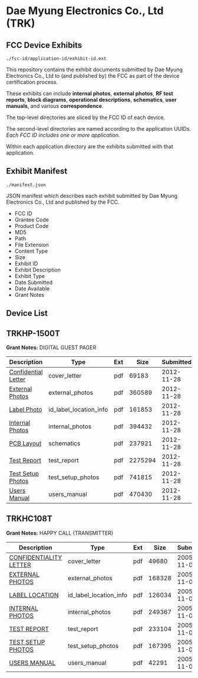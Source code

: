 # Dae Myung Electronics Co., Ltd (TRK)
## FCC Device Exhibits

```
./fcc-id/application-id/exhibit-id.ext
```

This repository contains the exhibit documents submitted by Dae Myung Electronics Co., Ltd to (and published by) the FCC as part of the device certification process.

These exhibits can include **internal photos**, **external photos**, **RF test reports**, **block diagrams**, **operational descriptions**, **schematics**, **user manuals**, and various **correspondence**.

The top-level directories are sliced by the FCC ID of each device.

The second-level directories are named according to the application UUIDs. *Each FCC ID includes one or more application.*

Within each application directory are the exhibits submitted with that application. 

## Exhibit Manifest

```
./manifest.json
```

JSON manifest which describes each exhibit submitted by Dae Myung Electronics Co., Ltd and published by the FCC.

- FCC ID
- Grantee Code
- Product Code
- MD5
- Path
- File Extension
- Content Type
- Size
- Exhibit ID
- Exhibit Description
- Exhibit Type
- Date Submitted
- Date Available
- Grant Notes

## Device List
## TRKHP-1500T
**Grant Notes:** DIGITAL GUEST PAGER

| Description | Type | Ext | Size | Submitted | Available |
| ----------- | ---- | --- | ---- | --------- | --------- |
| [Confidential Letter](TRKHP-1500T/4ad79ac6877bb53f2dd43a5ef5593d86/1847083.pdf) | cover_letter | pdf | 69183 | 2012-11-28 | 2012-11-28 |
| [External Photos](TRKHP-1500T/4ad79ac6877bb53f2dd43a5ef5593d86/1847084.pdf) | external_photos | pdf | 360589 | 2012-11-28 | 2012-11-28 |
| [Label Photo](TRKHP-1500T/4ad79ac6877bb53f2dd43a5ef5593d86/1847087.pdf) | id_label_location_info | pdf | 161853 | 2012-11-28 | 2012-11-28 |
| [Internal Photos](TRKHP-1500T/4ad79ac6877bb53f2dd43a5ef5593d86/1847086.pdf) | internal_photos | pdf | 394432 | 2012-11-28 | 2012-11-28 |
| [PCB Layout](TRKHP-1500T/4ad79ac6877bb53f2dd43a5ef5593d86/1847088.pdf) | schematics | pdf | 237921 | 2012-11-28 | 2012-11-28 |
| [Test Report](TRKHP-1500T/4ad79ac6877bb53f2dd43a5ef5593d86/1847085.pdf) | test_report | pdf | 2275294 | 2012-11-28 | 2012-11-28 |
| [Test Setup Photos](TRKHP-1500T/4ad79ac6877bb53f2dd43a5ef5593d86/1847089.pdf) | test_setup_photos | pdf | 741815 | 2012-11-28 | 2012-11-28 |
| [Users Manual](TRKHP-1500T/4ad79ac6877bb53f2dd43a5ef5593d86/1847082.pdf) | users_manual | pdf | 470430 | 2012-11-28 | 2012-11-28 |
## TRKHC108T
**Grant Notes:** HAPPY CALL (TRANSMITTER)

| Description | Type | Ext | Size | Submitted | Available |
| ----------- | ---- | --- | ---- | --------- | --------- |
| [CONFIDENTIALITY LETTER](TRKHC108T/b47570eed688b9659b39a3ad15c39597/599936.pdf) | cover_letter | pdf | 49680 | 2005-11-07 | 2005-11-04 |
| [EXTERNAL PHOTOS](TRKHC108T/b47570eed688b9659b39a3ad15c39597/599927.pdf) | external_photos | pdf | 168328 | 2005-11-07 | 2005-11-04 |
| [LABEL LOCATION](TRKHC108T/b47570eed688b9659b39a3ad15c39597/599928.pdf) | id_label_location_info | pdf | 126034 | 2005-11-07 | 2005-11-04 |
| [INTERNAL PHOTOS](TRKHC108T/b47570eed688b9659b39a3ad15c39597/599929.pdf) | internal_photos | pdf | 249367 | 2005-11-07 | 2005-11-04 |
| [TEST REPORT](TRKHC108T/b47570eed688b9659b39a3ad15c39597/599932.pdf) | test_report | pdf | 233104 | 2005-11-07 | 2005-11-04 |
| [TEST SETUP PHOTOS](TRKHC108T/b47570eed688b9659b39a3ad15c39597/599933.pdf) | test_setup_photos | pdf | 167395 | 2005-11-07 | 2005-11-04 |
| [USERS MANUAL](TRKHC108T/b47570eed688b9659b39a3ad15c39597/599934.pdf) | users_manual | pdf | 42291 | 2005-11-07 | 2005-11-04 |
